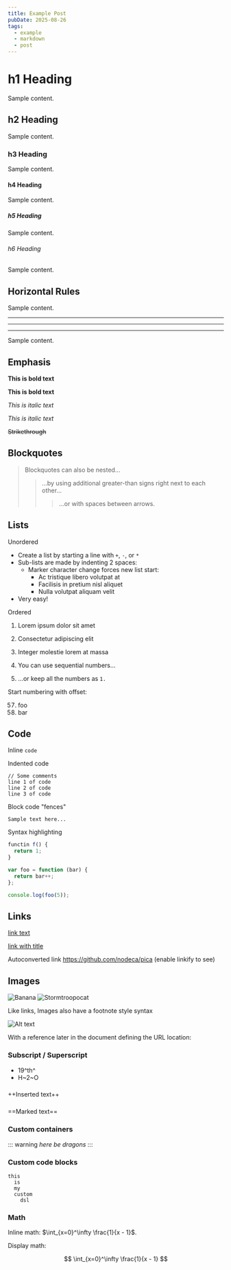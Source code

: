 ```yaml
---
title: Example Post
pubDate: 2025-08-26
tags:
  - example
  - markdown
  - post
---
```


# h1 Heading

Sample content.

## h2 Heading

Sample content.

### h3 Heading

Sample content.

#### h4 Heading

Sample content.

##### h5 Heading

Sample content.

###### h6 Heading

Sample content.

## Horizontal Rules

Sample content.

---

---

---

Sample content.

## Emphasis

**This is bold text**

**This is bold text**

_This is italic text_

_This is italic text_

~~Strikethrough~~

## Blockquotes

> Blockquotes can also be nested...
>
> > ...by using additional greater-than signs right next to each other...
> >
> > > ...or with spaces between arrows.

## Lists

Unordered

- Create a list by starting a line with `+`, `-`, or `*`
- Sub-lists are made by indenting 2 spaces:
  - Marker character change forces new list start:
    - Ac tristique libero volutpat at
    * Facilisis in pretium nisl aliquet
    - Nulla volutpat aliquam velit
- Very easy!

Ordered

1. Lorem ipsum dolor sit amet
2. Consectetur adipiscing elit
3. Integer molestie lorem at massa

4. You can use sequential numbers...
5. ...or keep all the numbers as `1.`

Start numbering with offset:

57. foo
1. bar

## Code

Inline `code`

Indented code

    // Some comments
    line 1 of code
    line 2 of code
    line 3 of code

Block code "fences"

```
Sample text here...
```

Syntax highlighting

```ts
functin f() {
  return 1;
}
```

```js
var foo = function (bar) {
  return bar++;
};

console.log(foo(5));
```

## Links

[link text](https://google.com)

[link with title](https://google.com)

Autoconverted link https://github.com/nodeca/pica (enable linkify to see)

## Images

![Banana](https://upload.wikimedia.org/wikipedia/commons/8/8a/Banana-Single.jpg)
![Stormtroopocat](https://octodex.github.com/images/stormtroopocat.jpg "The Stormtroopocat")

Like links, Images also have a footnote style syntax

![Alt text][id]

With a reference later in the document defining the URL location:

[id]: https://octodex.github.com/images/dojocat.jpg "The Dojocat"

### Subscript / Superscript

- 19^th^
- H~2~O

### <ins>

++Inserted text++

### <mark>

==Marked text==

### Custom containers

::: warning
_here be dragons_
:::

### Custom code blocks

```my-dsl
this
  is
  my
  custom
    dsl
```

### Math

Inline math: $\int_{x=0}^\infty \frac{1}{x - 1}$.

Display math:

$$
\int_{x=0}^\infty \frac{1}{x - 1}
$$
